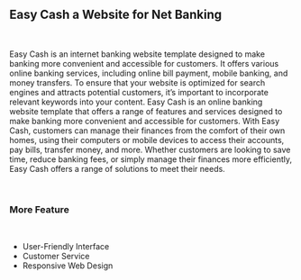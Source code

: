 <h2><b>Easy Cash a Website for Net Banking</b></h2><br>

<p>
    Easy Cash is an internet banking website template designed to make banking more convenient and accessible for customers. It offers various online banking services, including online bill payment, mobile banking, and money transfers. To ensure that your website is optimized for search engines and attracts potential customers, it’s important to incorporate relevant keywords into your content.
    Easy Cash is an online banking website template that offers a range of features and services designed to make banking more convenient and accessible for customers. With Easy Cash, customers can manage their finances from the comfort of their own homes, using their computers or mobile devices to access their accounts, pay bills, transfer money, and more. Whether customers are looking to save time, reduce banking fees, or simply manage their finances more efficiently, Easy Cash offers a range of solutions to meet their needs.
</p>

<br>
<h3>More Feature</h3>
<br>
<ul>
    <li>User-Friendly Interface</li>
    <li>Customer Service</li>
    <li>Responsive Web Design</li>
</ul>
